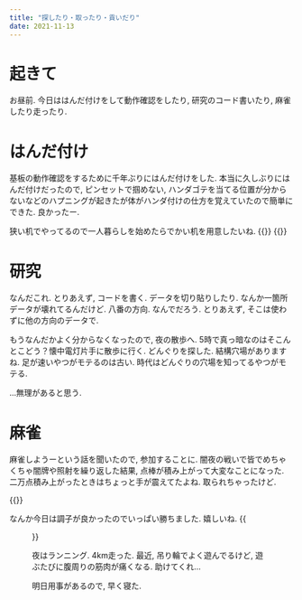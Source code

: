 ```yaml
---
title: "探したり・取ったり・貢いだり"
date: 2021-11-13
---
```


# 起きて
お昼前. 今日ははんだ付けをして動作確認をしたり, 研究のコード書いたり, 麻雀したり走ったり.

# はんだ付け
基板の動作確認をするために千年ぶりにはんだ付けをした. 本当に久しぶりにはんだ付けだったので, ピンセットで掴めない, ハンダゴテを当てる位置が分からないなどのハプニングが起きたが体がハンダ付けの仕方を覚えていたので簡単にできた. 良かったー.

狭い机でやってるので一人暮らしを始めたらでかい机を用意したいね.
{{<tweet user="dango_bot" id="1459390428852015105">}}
{{<tweet user="dango_bot" id="1459390482597892096">}}

# 研究
なんだこれ. とりあえず, コードを書く. データを切り貼りしたり. なんか一箇所データが壊れてるんだけど. 八番の方向. なんでだろう. とりあえず, そこは使わずに他の方向のデータで.

もうなんだかよく分からなくなったので, 夜の散歩へ. 5時で真っ暗なのはそこんとこどう？懐中電灯片手に散歩に行く. どんぐりを探した. 結構穴場がありますね. 足が速いやつがモテるのは古い. 時代はどんぐりの穴場を知ってるやつがモテる. 

...無理があると思う.

# 麻雀
麻雀しようーという話を聞いたので, 参加することに.
闇夜の戦いで皆でめちゃくちゃ闇牌や照射を繰り返した結果, 点棒が積み上がって大変なことになった. 二万点積み上がったときはちょっと手が震えてたよね. 取られちゃったけど.

{{<tweet user="dango_bot" id="1459518993061265413">}}

なんか今日は調子が良かったのでいっぱい勝ちました. 嬉しいね.
{{<figure src="/media/2021-11-13-win.jpeg" alt="win">}}

夜はランニング. 4km走った. 最近, 吊り輪でよく遊んでるけど, 遊ぶたびに腹周りの筋肉が痛くなる. 助けてくれ...

明日用事があるので, 早く寝た.